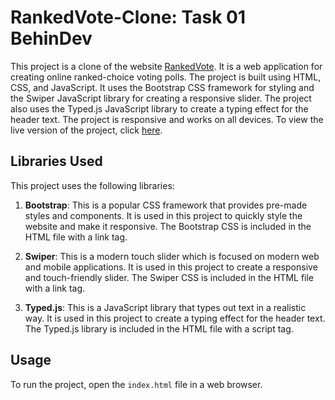 # RankedVote-Clone: Task 01 BehinDev

This project is a clone of the website [RankedVote](https://www.rankedvote.co/). It is a web application for creating online ranked-choice voting polls. The project is built using HTML, CSS, and JavaScript. It uses the Bootstrap CSS framework for styling and the Swiper JavaScript library for creating a responsive slider. The project also uses the Typed.js JavaScript library to create a typing effect for the header text. The project is responsive and works on all devices. To view the live version of the project, click [here](https://tahabilalraza.github.io/BehinDev-task01-landingPage/).

## Libraries Used

This project uses the following libraries:

1. **Bootstrap**: This is a popular CSS framework that provides pre-made styles and components. It is used in this project to quickly style the website and make it responsive. The Bootstrap CSS is included in the HTML file with a link tag.

2. **Swiper**: This is a modern touch slider which is focused on modern web and mobile applications. It is used in this project to create a responsive and touch-friendly slider. The Swiper CSS is included in the HTML file with a link tag.

3. **Typed.js**: This is a JavaScript library that types out text in a realistic way. It is used in this project to create a typing effect for the header text. The Typed.js library is included in the HTML file with a script tag.


## Usage

To run the project, open the `index.html` file in a web browser.